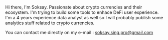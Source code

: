 Hi there, I'm Soksay. Passionate about crypto currencies and their ecosystem. I'm trying to build some tools to enhace DeFi user experience. I'm a 4 years experience data analyst as well so I will probably publish some analytics stuff related to crypto currencies. 

You can contact me directly on my e-mail : soksay.sing.pro@gmail.com
